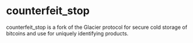 # counterfeit_stop
counterfeit_stop is a fork of the Glacier protocol for secure cold storage of bitcoins and use for uniquely identifying products.


